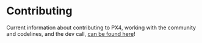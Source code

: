 # Contributing

Current information about contributing to PX4, working with the community and codelines, and the dev call, [can be found here](https://dev.px4.io/master/en/contribute/)!
